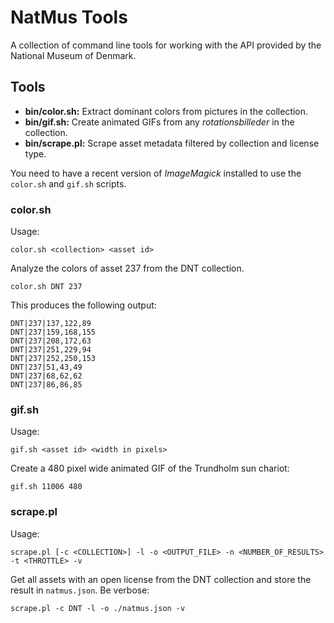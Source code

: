 NatMus Tools
============

A collection of command line tools for working with the API provided by the National Museum of Denmark.

Tools
-----

- **bin/color.sh:** Extract dominant colors from pictures in the collection.
- **bin/gif.sh:** Create animated GIFs from any *rotationsbilleder* in the collection.
- **bin/scrape.pl:** Scrape asset metadata filtered by collection and license type.

You need to have a recent version of *ImageMagick* installed to use the `color.sh` and `gif.sh` scripts.

### color.sh

Usage:

    color.sh <collection> <asset id>

Analyze the colors of asset 237 from the DNT collection.

    color.sh DNT 237

This produces the following output:

    DNT|237|137,122,89
    DNT|237|159,168,155
    DNT|237|208,172,63
    DNT|237|251,229,94
    DNT|237|252,250,153
    DNT|237|51,43,49
    DNT|237|68,62,62
    DNT|237|86,86,85

### gif.sh

Usage:

    gif.sh <asset id> <width in pixels>

Create a 480 pixel wide animated GIF of the Trundholm sun chariot:

    gif.sh 11006 480

### scrape.pl

Usage:

    scrape.pl [-c <COLLECTION>] -l -o <OUTPUT_FILE> -n <NUMBER_OF_RESULTS> -t <THROTTLE> -v

Get all assets with an open license from the DNT collection and store the result in `natmus.json`. Be verbose:

    scrape.pl -c DNT -l -o ./natmus.json -v
